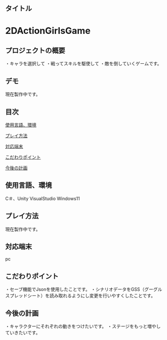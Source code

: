 ## タイトル

# 2DActionGirlsGame


## プロジェクトの概要

・キャラを選択して
・戦ってスキルを駆使して
・敵を倒していくゲームです。

## デモ

現在製作中です。

## 目次
[使用言語、環境](https://github.com/kny17s/2DActionGirlsGame/blob/main/README.md#%E4%BD%BF%E7%94%A8%E8%A8%80%E8%AA%9E%E7%92%B0%E5%A2%83)

[プレイ方法](https://github.com/kny17s/2DActionGirlsGame/blob/main/README.md#%E3%83%97%E3%83%AC%E3%82%A4%E6%96%B9%E6%B3%95)

[対応端末](https://github.com/kny17s/2DActionGirlsGame/blob/main/README.md#%E5%AF%BE%E5%BF%9C%E7%AB%AF%E6%9C%AB)

[こだわりポイント](https://github.com/kny17s/2DActionGirlsGame/blob/main/README.md#%E3%81%93%E3%81%A0%E3%82%8F%E3%82%8A%E3%83%9D%E3%82%A4%E3%83%B3%E3%83%88)

[今後の計画](https://github.com/kny17s/2DActionGirlsGame/blob/main/README.md#%E4%BB%8A%E5%BE%8C%E3%81%AE%E8%A8%88%E7%94%BB)

## 使用言語、環境

C＃、Unity
VisualStudio
Windows11

## プレイ方法

現在製作中です。

## 対応端末

pc

## こだわりポイント

・セーブ機能でJsonを使用したことです。
・シナリオデータをGSS（グーグルスプレッドシート）を読み取れるようにし変更を行いやすくしたことです。

## 今後の計画

・キャラクターにそれぞれの動きをつけたいです。
・ステージをもっと増やしていきたいです。

